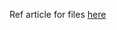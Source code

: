 
Ref article for files [here]([url](https://library.si.edu/digital-library/exhibition/paper-engineering/dance-tunnel-book))
